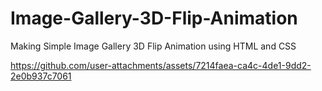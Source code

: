 # Image-Gallery-3D-Flip-Animation

Making Simple Image Gallery 3D Flip Animation using HTML and CSS 

https://github.com/user-attachments/assets/7214faea-ca4c-4de1-9dd2-2e0b937c7061
